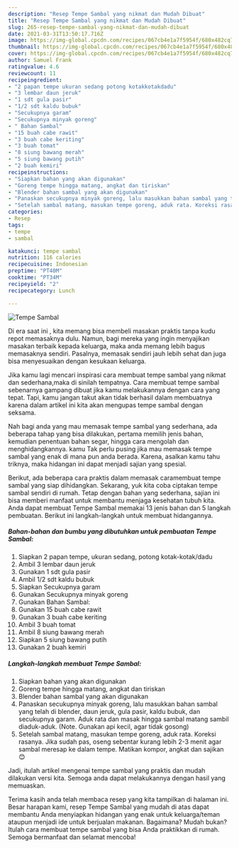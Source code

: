 ```yaml
---
description: "Resep Tempe Sambal yang nikmat dan Mudah Dibuat"
title: "Resep Tempe Sambal yang nikmat dan Mudah Dibuat"
slug: 265-resep-tempe-sambal-yang-nikmat-dan-mudah-dibuat
date: 2021-03-31T13:50:17.716Z
image: https://img-global.cpcdn.com/recipes/067cb4e1a7f5954f/680x482cq70/tempe-sambal-foto-resep-utama.jpg
thumbnail: https://img-global.cpcdn.com/recipes/067cb4e1a7f5954f/680x482cq70/tempe-sambal-foto-resep-utama.jpg
cover: https://img-global.cpcdn.com/recipes/067cb4e1a7f5954f/680x482cq70/tempe-sambal-foto-resep-utama.jpg
author: Samuel Frank
ratingvalue: 4.6
reviewcount: 11
recipeingredient:
- "2 papan tempe ukuran sedang potong kotakkotakdadu"
- "3 lembar daun jeruk"
- "1 sdt gula pasir"
- "1/2 sdt kaldu bubuk"
- "Secukupnya garam"
- "Secukupnya minyak goreng"
- " Bahan Sambal"
- "15 buah cabe rawit"
- "3 buah cabe keriting"
- "3 buah tomat"
- "8 siung bawang merah"
- "5 siung bawang putih"
- "2 buah kemiri"
recipeinstructions:
- "Siapkan bahan yang akan digunakan"
- "Goreng tempe hingga matang, angkat dan tiriskan"
- "Blender bahan sambal yang akan digunakan"
- "Panaskan secukupnya minyak goreng, lalu masukkan bahan sambal yang telah di blender, daun jeruk, gula pasir, kaldu bubuk, dan secukupnya garam. Aduk rata dan masak hingga sambal matang sambil diaduk-aduk. (Note. Gunakan api kecil, agar tidak gosong)"
- "Setelah sambal matang, masukan tempe goreng, aduk rata. Koreksi rasanya. Jika sudah pas, oseng sebentar kurang lebih 2-3 menit agar sambal meresap ke dalam tempe. Matikan kompor, angkat dan sajikan 😊"
categories:
- Resep
tags:
- tempe
- sambal

katakunci: tempe sambal 
nutrition: 116 calories
recipecuisine: Indonesian
preptime: "PT40M"
cooktime: "PT34M"
recipeyield: "2"
recipecategory: Lunch

---
```



![Tempe Sambal](https://img-global.cpcdn.com/recipes/067cb4e1a7f5954f/680x482cq70/tempe-sambal-foto-resep-utama.jpg)

Di era  saat ini , kita memang bisa membeli masakan praktis tanpa kudu repot memasaknya dulu. Namun, bagi mereka yang ingin menyajikan masakan terbaik kepada keluarga, maka anda memang lebih bagus memasaknya sendiri. Pasalnya, memasak sendiri jauh lebih sehat dan juga bisa menyesuaikan dengan kesukaan keluarga.

Jika kamu lagi mencari inspirasi cara membuat tempe sambal yang nikmat dan sederhana,maka di sinilah tempatnya. Cara membuat tempe sambal  sebenarnya gampang dibuat jika kamu melakukannya dengan cara yang tepat. Tapi, kamu jangan takut akan tidak berhasil dalam membuatnya 
karena dalam artikel ini kita akan mengupas tempe sambal dengan seksama.  



Nah bagi anda yang mau memasak tempe sambal yang sederhana, ada beberapa tahap yang bisa dilakukan, pertama memilih jenis bahan, kemudian penentuan bahan segar, hingga cara mengolah dan menghidangkannya. kamu Tak perlu pusing jika mau memasak tempe sambal yang enak di mana pun anda berada. Karena, asalkan kamu  tahu triknya, maka hidangan ini dapat menjadi sajian yang spesial.

Berikut, ada beberapa cara praktis  dalam memasak caramembuat tempe sambal yang siap dihidangkan. Sekarang, yuk kita coba ciptakan tempe sambal sendiri di rumah. Tetap dengan bahan yang sederhana, sajian ini bisa memberi manfaat untuk membantu menjaga kesehatan tubuh kita. Anda dapat membuat Tempe Sambal memakai 13 jenis bahan dan 5 langkah pembuatan. Berikut ini langkah-langkah untuk membuat hidangannya.

<!--inarticleads1-->

##### Bahan-bahan dan bumbu yang dibutuhkan untuk pembuatan Tempe Sambal:

1. Siapkan 2 papan tempe, ukuran sedang, potong kotak-kotak/dadu
1. Ambil 3 lembar daun jeruk
1. Gunakan 1 sdt gula pasir
1. Ambil 1/2 sdt kaldu bubuk
1. Siapkan Secukupnya garam
1. Gunakan Secukupnya minyak goreng
1. Gunakan  Bahan Sambal:
1. Gunakan 15 buah cabe rawit
1. Gunakan 3 buah cabe keriting
1. Ambil 3 buah tomat
1. Ambil 8 siung bawang merah
1. Siapkan 5 siung bawang putih
1. Gunakan 2 buah kemiri




<!--inarticleads2-->

##### Langkah-langkah membuat Tempe Sambal:

1. Siapkan bahan yang akan digunakan
1. Goreng tempe hingga matang, angkat dan tiriskan
1. Blender bahan sambal yang akan digunakan
1. Panaskan secukupnya minyak goreng, lalu masukkan bahan sambal yang telah di blender, daun jeruk, gula pasir, kaldu bubuk, dan secukupnya garam. Aduk rata dan masak hingga sambal matang sambil diaduk-aduk. (Note. Gunakan api kecil, agar tidak gosong)
1. Setelah sambal matang, masukan tempe goreng, aduk rata. Koreksi rasanya. Jika sudah pas, oseng sebentar kurang lebih 2-3 menit agar sambal meresap ke dalam tempe. Matikan kompor, angkat dan sajikan 😊




Jadi, itulah artikel mengenai  tempe sambal  yang praktis dan mudah dilakukan versi kita. Semoga anda dapat melakukannya dengan hasil yang memuaskan. 

Terima kasih anda telah membaca resep yang kita tampilkan di halaman ini. Besar harapan kami, resep  Tempe Sambal yang mudah di atas dapat membantu Anda menyiapkan hidangan yang enak untuk keluarga/teman ataupun menjadi ide untuk berjualan makanan. Bagaimana? Mudah bukan? Itulah cara membuat tempe sambal yang bisa Anda praktikkan di rumah. Semoga bermanfaat dan selamat mencoba!

